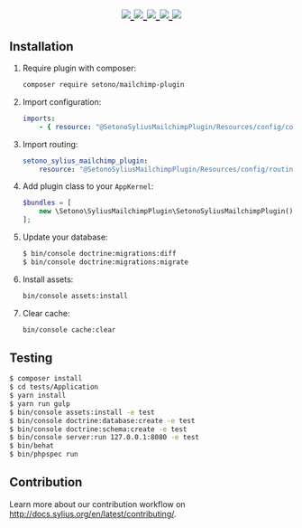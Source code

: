 <h1 align="center">
    <a href="https://packagist.org/packages/setono/sylius-mailchimp-plugin" title="License" target="_blank">
        <img src="https://img.shields.io/packagist/l/setono/sylius-mailchimp-plugin.svg" />
    </a>
    <a href="https://packagist.org/packages/setono/sylius-mailchimp-plugin" title="Version" target="_blank">
        <img src="https://img.shields.io/packagist/v/setono/sylius-mailchimp-plugin.svg" />
    </a>
    <a href="http://travis-ci.org/Setono/SyliusMailchimpPlugin" title="Build status" target="_blank">
            <img src="https://img.shields.io/travis/Setono/SyliusMailchimpPlugin/master.svg" />
        </a>
    <a href="https://scrutinizer-ci.com/g/Setono/SyliusMailchimpPlugin" title="Scrutinizer" target="_blank">
        <img src="https://img.shields.io/scrutinizer/g/Setono/SyliusMailchimpPlugin.svg" />
    </a>
    <a href="https://packagist.org/packages/setono/sylius-mailchimp-plugin" title="Total Downloads" target="_blank">
        <img src="https://poser.pugx.org/setono/sylius-mailchimp-plugin/downloads" />
    </a>
</h1>

## Installation

1. Require plugin with composer:

    ```bash
    composer require setono/mailchimp-plugin
    ```

2. Import configuration:

    ```yaml
    imports:
        - { resource: "@SetonoSyliusMailchimpPlugin/Resources/config/config.yml" }
    ```
3. Import routing:
   
    ```yaml
    setono_sylius_mailchimp_plugin:
        resource: "@SetonoSyliusMailchimpPlugin/Resources/config/routing.yml"
    ```

4. Add plugin class to your `AppKernel`:

    ```php
    $bundles = [
        new \Setono\SyliusMailchimpPlugin\SetonoSyliusMailchimpPlugin(),
    ];
    ```
5. Update your database:

    ```bash
    $ bin/console doctrine:migrations:diff
    $ bin/console doctrine:migrations:migrate
    ```

6. Install assets:

    ```bash
    bin/console assets:install
    ```

7. Clear cache:

    ```bash
    bin/console cache:clear
    ```
    
## Testing

```bash
$ composer install
$ cd tests/Application
$ yarn install
$ yarn run gulp
$ bin/console assets:install -e test
$ bin/console doctrine:database:create -e test
$ bin/console doctrine:schema:create -e test
$ bin/console server:run 127.0.0.1:8080 -e test
$ bin/behat
$ bin/phpspec run
```

## Contribution

Learn more about our contribution workflow on http://docs.sylius.org/en/latest/contributing/.
